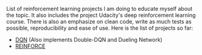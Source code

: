 List of reinforcement learning projects I am doing to educate myself about the topic. It also includes the project Udacity's deep reinforcement learning course. There is also an emphasize on clean code, write as much tests as possible, reproducibility and ease of use. Here is the list of projects so far:

- [DQN](p1_Navigation/readme_project.md) (Also implements Double-DQN and Dueling Network)
- [REINFORCE](reinforce/README.md)
